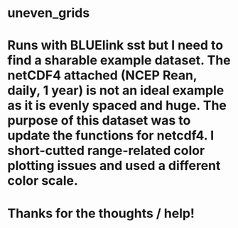 # uneven_grids
# Runs with BLUElink sst but I need to find a sharable example dataset.  The netCDF4 attached (NCEP Rean, daily, 1 year) is not an ideal example as it is evenly spaced and huge. The purpose of this dataset was to update the functions for netcdf4. I short-cutted range-related color plotting issues and used a different color scale.

# Thanks for the thoughts / help!
